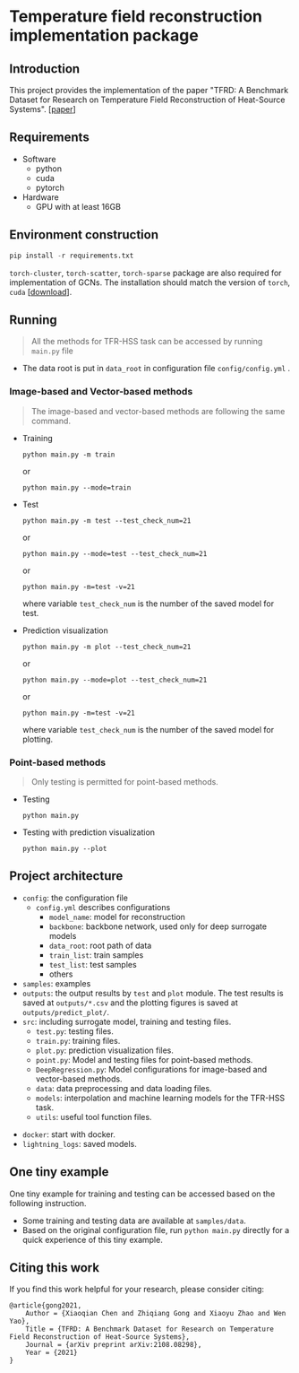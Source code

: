 # Temperature field reconstruction implementation package
## Introduction
This project provides the implementation of the paper "TFRD: A Benchmark Dataset for Research on Temperature Field Reconstruction of Heat-Source Systems". [[paper](https://arxiv.org/abs/2108.08298)]

## Requirements

* Software
    * python
    * cuda
    * pytorch
* Hardware
    * GPU with at least 16GB

## Environment construction

```python
pip install -r requirements.txt
```

`torch-cluster`, `torch-scatter`, `torch-sparse` package are also required for implementation of GCNs. The installation should match the version of `torch`, `cuda` [[download](https://pytorch-geometric.com/whl/torch-1.5.0.html)]. 

## Running
> All the methods for TFR-HSS task can be accessed by running `main.py` file

* The data root is put in `data_root` in configuration file `config/config.yml` .

### Image-based and Vector-based methods

> The image-based and vector-based methods are following the same command.

- Training

  ```
  python main.py -m train
  ```

  or

  ```
  python main.py --mode=train
  ```

- Test

  ```
  python main.py -m test --test_check_num=21
  ```

  or

  ```
  python main.py --mode=test --test_check_num=21
  ```

  or

  ```
  python main.py -m=test -v=21
  ```

  where variable `test_check_num` is the number of the saved model for test.

- Prediction visualization

  ```
  python main.py -m plot --test_check_num=21
  ```

  or

  ```
  python main.py --mode=plot --test_check_num=21
  ```

  or

  ```
  python main.py -m=test -v=21
  ```

  where variable `test_check_num` is the number of the saved model for plotting.

### Point-based methods

> Only testing is permitted for point-based methods. 

- Testing
  ```
  python main.py
  ```


* Testing with prediction visualization

  ```
  python main.py --plot
  ```

## Project architecture

- `config`: the configuration file
  - `config.yml` describes configurations
    - `model_name`: model for reconstruction
    - `backbone`: backbone network, used only for deep surrogate models
    - `data_root`: root path of data
    - `train_list`: train samples
    - `test_list`: test samples
    - others
- `samples`: examples
- `outputs`: the output results by `test` and `plot` module. The test results is saved at `outputs/*.csv` and the plotting figures is saved at `outputs/predict_plot/`.
- `src`: including surrogate model, training and testing files.
  - `test.py`: testing files.
  - `train.py`: training files.
  - `plot.py`: prediction visualization files.
  - `point.py`: Model and testing files for point-based methods.
  - `DeepRegression.py`: Model configurations for image-based and vector-based methods.
  - `data`: data preprocessing and data loading files.
  - `models`: interpolation and machine learning models for the TFR-HSS task.
  - `utils`: useful tool function files.

* `docker`: start with docker.
* `lightning_logs`: saved models.

## One tiny example

One tiny example for training and testing can be accessed based on the following instruction.

- Some training and testing data are available at `samples/data`.
- Based on the original configuration file, run `python main.py` directly for a quick experience of this tiny example.

## Citing this work

If you find this work helpful for your research, please consider citing:

```
@article{gong2021,
    Author = {Xiaoqian Chen and Zhiqiang Gong and Xiaoyu Zhao and Wen Yao},
    Title = {TFRD: A Benchmark Dataset for Research on Temperature Field Reconstruction of Heat-Source Systems},
    Journal = {arXiv preprint arXiv:2108.08298},
    Year = {2021}
}
```